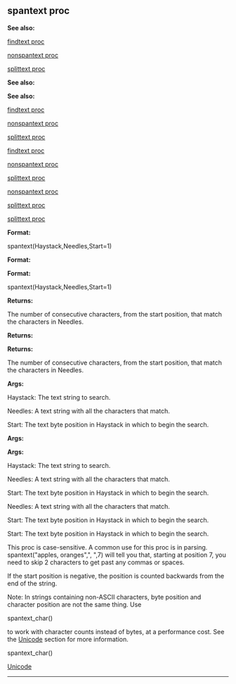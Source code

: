 

 spantext proc
---------------




**See also:** 


[findtext proc](#/proc/findtext) 

[nonspantext proc](#/proc/nonspantext) 

[splittext proc](#/proc/splittext) 





**See also:** 

**See also:**

[findtext proc](#/proc/findtext) 

[nonspantext proc](#/proc/nonspantext) 

[splittext proc](#/proc/splittext) 



[findtext proc](#/proc/findtext)

[nonspantext proc](#/proc/nonspantext) 

[splittext proc](#/proc/splittext) 


[nonspantext proc](#/proc/nonspantext)

[splittext proc](#/proc/splittext) 

[splittext proc](#/proc/splittext)


**Format:** 


 spantext(Haystack,Needles,Start=1)
 


**Format:** 

**Format:**

 spantext(Haystack,Needles,Start=1)



**Returns:** 


 The number of consecutive characters, from the start position, that match the characters in Needles.
 


**Returns:** 

**Returns:**

 The number of consecutive characters, from the start position, that match the characters in Needles.



**Args:** 


 Haystack: The text string to search.
 
 Needles: A text string with all the characters that match.
 
 Start: The text byte position in Haystack in which to begin the search.
 




**Args:** 

**Args:**

 Haystack: The text string to search.
 
 Needles: A text string with all the characters that match.
 
 Start: The text byte position in Haystack in which to begin the search.
 



 Needles: A text string with all the characters that match.
 
 Start: The text byte position in Haystack in which to begin the search.
 


 Start: The text byte position in Haystack in which to begin the search.


 This proc is case-sensitive. A common use for this proc is in parsing.
spantext("apples, oranges",", ",7) will tell you that, starting at position 7,
you need to skip 2 characters to get past any commas or spaces.




 If the start position is negative, the position is counted backwards from
the end of the string.




 Note: In strings containing non-ASCII characters, byte position and
character position are not the same thing. Use
 
 spantext\_char()
 
 to
work with character counts instead of bytes, at a performance cost. See the
 [Unicode](#/{notes}/Unicode) 
 section for more information.




 spantext\_char()

[Unicode](#/{notes}/Unicode)


---



